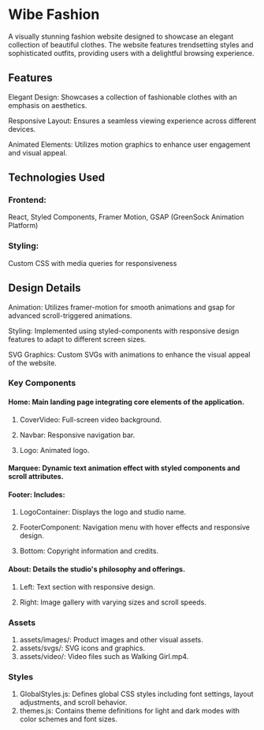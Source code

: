 # Wibe Fashion

A visually stunning fashion website designed to showcase an elegant collection of beautiful clothes. The website features trendsetting styles and sophisticated outfits, providing users with a delightful browsing experience.

## Features

Elegant Design: Showcases a collection of fashionable clothes with an emphasis on aesthetics.

Responsive Layout: Ensures a seamless viewing experience across different devices.

Animated Elements: Utilizes motion graphics to enhance user engagement and visual appeal.

## Technologies Used

### Frontend:
React,
Styled Components,
Framer Motion,
GSAP (GreenSock Animation Platform)

### Styling:
Custom CSS with media queries for responsiveness

## Design Details

Animation: Utilizes framer-motion for smooth animations and gsap for advanced scroll-triggered animations.

Styling: Implemented using styled-components with responsive design features to adapt to different screen sizes.

SVG Graphics: Custom SVGs with animations to enhance the visual appeal of the website.

### Key Components
#### Home: Main landing page integrating core elements of the application.

1) CoverVideo: Full-screen video background.

2) Navbar: Responsive navigation bar.

3) Logo: Animated logo.

#### Marquee: Dynamic text animation effect with styled components and scroll attributes.

#### Footer: Includes:

1) LogoContainer: Displays the logo and studio name.

2) FooterComponent: Navigation menu with hover effects and responsive design.

3) Bottom: Copyright information and credits.

#### About: Details the studio's philosophy and offerings.

1) Left: Text section with responsive design.

2) Right: Image gallery with varying sizes and scroll speeds.

### Assets
1) assets/images/: Product images and other visual assets.
2) assets/svgs/: SVG icons and graphics.
3) assets/video/: Video files such as Walking Girl.mp4.

### Styles
1) GlobalStyles.js: Defines global CSS styles including font settings, layout adjustments, and scroll behavior.
2) themes.js: Contains theme definitions for light and dark modes with color schemes and font sizes.
